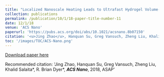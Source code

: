 ```yaml
---
title: "Localized Nanoscale Heating Leads to Ultrafast Hydrogel Volume-Phase Transition"
collection: publications
permalink: /publication/10/1/18-paper-title-number-11
date: 12/1/18
venue: 'ACS Nano'
paperurl: 'https://pubs.acs.org/doi/abs/10.1021/acsnano.8b07150'
citation: '<u>Jing Zhao</u>, Hanquan Su, Greg Vansuch, Zheng Liu, Khalid Salaita*, R. Brian Dyer*,  <strong><i>ACS Nano</i></strong>, 2018, ASAP'
toc: '/images/TOC/ACS-Nano.png'
---
```


<a href='https://pubs.acs.org/doi/abs/10.1021/acsnano.8b07150'>Download paper here</a>

Recommended citation: 'Jing Zhao, Hanquan Su, Greg Vansuch, Zheng Liu, Khalid Salaita*, R. Brian Dyer*,  <strong><i>ACS Nano</i></strong>, 2018, ASAP'